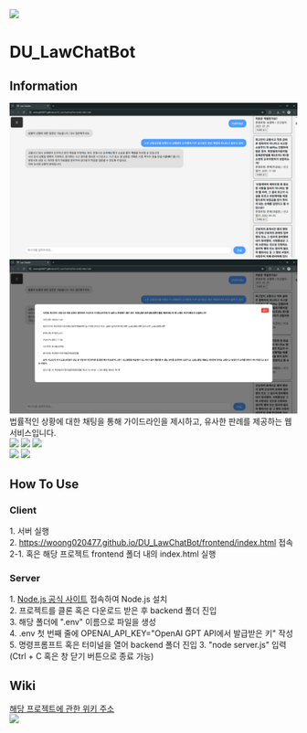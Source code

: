 <img src="https://capsule-render.vercel.app/api?type=waving&color=BDBDC8&height=150&section=header" /><br>
<h1>DU_LawChatBot</h1>
<h2>Information</h2>
<img src="README_info1.png" alt="web image1" />
<img src="README_info2.png" alt="web image2" />
법률적인 상황에 대한 채팅을 통해 가이드라인을 제시하고, 유사한 판례를 제공하는 웹 서비스입니다.<br>
<img src="https://img.shields.io/badge/html5-E34F26?style=for-the-badge&logo=html5&logoColor=white">
<img src="https://img.shields.io/badge/css-1572B6?style=for-the-badge&logo=css3&logoColor=white">
<img src="https://img.shields.io/badge/javascript-F7DF1E?style=for-the-badge&logo=javascript&logoColor=black"><br>
<img src="https://img.shields.io/badge/node.js-339933?style=for-the-badge&logo=Node.js&logoColor=white">
<img src="https://img.shields.io/badge/git-F05032?style=for-the-badge&logo=git&logoColor=white"><br>

<h2>How To Use</h2>
<h3>Client</h3>
1. 서버 실행<br>
2. <a href = "https://woong020477.github.io/DU_LawChatBot/frontend/index.html">https://woong020477.github.io/DU_LawChatBot/frontend/index.html</a> 접속<br>
2-1. 혹은 해당 프로젝트 frontend 폴더 내의 index.html 실행<br>

<h3>Server</h3>
1. <a href = "https://nodejs.org/ko/download">Node.js 공식 사이트</a> 접속하여 Node.js 설치<br>
2. 프로젝트를 클론 혹은 다운로드 받은 후 backend 폴더 진입<br>
3. 해당 폴더에 ".env" 이름으로 파일을 생성<br>
4. .env 첫 번째 줄에 OPENAI_API_KEY="OpenAI GPT API에서 발급받은 키" 작성<br>
5. 명령프롬프트 혹은 터미널을 열어 backend 폴더 진입
3. "node server.js" 입력 (Ctrl + C 혹은 창 닫기 버튼으로 종료 가능)<br>

<h2>Wiki</h2>
<a href = "https://github.com/woong020477/DU_LawChatBot/wiki">해당 프로젝트에 관한 위키 주소</a><br>
<img src="https://capsule-render.vercel.app/api?type=waving&color=BDBDC8&height=150&section=footer" />